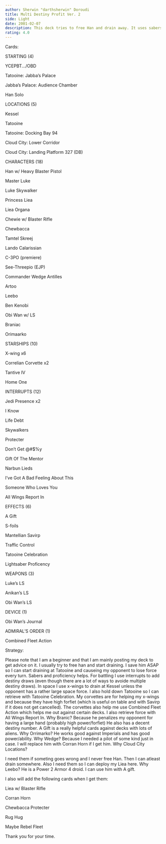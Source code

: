 ```yaml
---
author: Sherwin "darthsherwin" Doroudi
title: Multi Destiny Profit Ver. 2
side: Light
date: 2001-02-07
description: This deck tries to free Han and drain away. It uses sabers and also uses multiple destiny cards. I posted a deck like this about a month ago, this is the hopefully better version.
rating: 4.0
---
```

Cards: 

STARTING (4)
YCEPBT.../OBD
Tatooine: Jabba’s Palace
Jabba’s Palace: Audience Chamber
Han Solo

LOCATIONS (5)
Kessel
Tatooine
Tatooine: Docking Bay 94
Cloud City: Lower Corridor
Cloud City: Landing Platform 327 (DB)

CHARACTERS (18)
Han w/ Heavy Blaster Pistol
Master Luke
Luke Skywalker
Princess Liea
Liea Organa
Chewie w/ Blaster Rifle
Chewbacca
Tamtel Skreej
Lando Calarissian
C-3PO (premiere)
See-Threepio (EJP)
Commander Wedge Antilles
Artoo
Leebo
Ben Kenobi
Obi Wan w/ LS
Braniac
Orimaarko

STARSHIPS (10)
X-wing x6
Correlian Corvette x2
Tantive IV
Home One

INTERRUPTS (12)
Jedi Presence x2
I Know
Life Debt
Skywalkers
Protecter
Don’t Get @#$%y
Gift Of The Mentor
Narbun Lieds
I’ve Got A Bad Feeling About This
Someone Who Loves You
All Wings Report In

EFFECTS (6)
A Gift
S-foils
Mantellian Savirp
Traffic Control
Tatooine Celebration
Lightsaber Proficency

WEAPONS (3)
Luke’s LS
Anikan’s LS
Obi Wan’s LS

DEVICE (1)
Obi Wan’s Journal

ADMIRAL’S ORDER (1)
Combined Fleet Action



Strategy: 

Please note that I am a beginner and that I am mainly posting my deck to get advice on it. I usually try to free han and start draining. I save him ASAP so I can start draining at Tatooine and causeing my opponent to lose force every turn. Sabers and proficiency helps. For battling I use interrupts to add destiny draws (even though there are a lot of ways to avoide multiple destiny draws). In space I use x-wings to drain at Kessel unless the opponent has a rather large space force. I also hold down Tatooine so I can retrieve with Tatooine Celebration. My corvettes are for helping my x-wings and because they have high forfiet (which is useful on table and with Savirp if it does not get cancelled). The corvettes also help me use Combined Fleet Action which helps me out against certain decks. I also retrieve force with All Wings Report In. Why Branic? Because he penalizes my opponent for having a large hand (probably high power/forfiet) He also has a decent destiny number. A Gift is a really helpful cards against decks with lots of aliens. Why Orrimarko? He works good against Imperials and has good power/ability. Why Wedge? Because I needed a pilot of some kind just in case. I will replace him with Corran Horn if I get him. Why Cloud City Locations?
I need them if someting goes wrong and I never free Han. Then I can atleast drain somewhere. Also I need them so I can deploy my Liea here. Why Leebo? He is a Power 2 Armor 4 droid. I can use him with A gift.

I also will add the following cards when I get them:
Liea w/ Blaster Rifle
Corran Horn
Chewbacca Protecter
Rug Hug
Maybe Rebel Fleet

Thank you for your time.  
